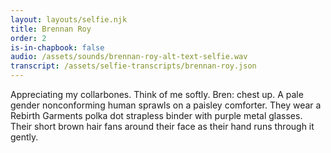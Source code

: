 ```yaml
---
layout: layouts/selfie.njk
title: Brennan Roy
order: 2
is-in-chapbook: false
audio: /assets/sounds/brennan-roy-alt-text-selfie.wav
transcript: /assets/selfie-transcripts/brennan-roy.json
---
```


Appreciating my collarbones. Think of me softly. Bren: chest up. A pale gender nonconforming human sprawls on a paisley comforter. They wear a Rebirth Garments polka dot strapless binder with purple metal glasses. Their short brown hair fans around their face as their hand runs through it gently.
